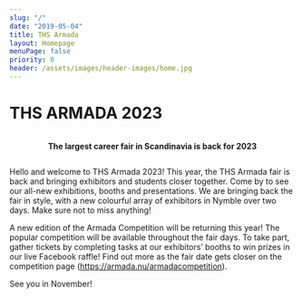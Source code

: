 ```yaml
---
slug: "/"
date: "2019-05-04"
title: THS Armada
layout: Homepage
menuPage: false
priority: 0
header: /assets/images/header-images/home.jpg
---
```


# THS ARMADA 2023
<div style="display:flex;align-items: center;flex-direction:column">
    <p>
        <b>The largest career fair in Scandinavia is back for 2023</b>
    </p>
</div>

<div class="info-border-box">

Hello and welcome to THS Armada 2023! This year, the THS Armada fair is back and bringing exhibitors and students closer together. Come by to see our all-new exhibitions, booths and presentations. We are bringing back the fair in style, with a new colourful array of exhibitors in Nymble over two days. Make sure not to miss anything! 

A new edition of the Armada Competition will be returning this year! The popular competition will be available throughout the fair days. To take part, gather tickets by completing tasks at our exhibitors’ booths to win prizes in our live Facebook raffle! Find out more as the fair date gets closer on the competition page (https://armada.nu/armadacompetition).

See you in November!

</div>

<br/>